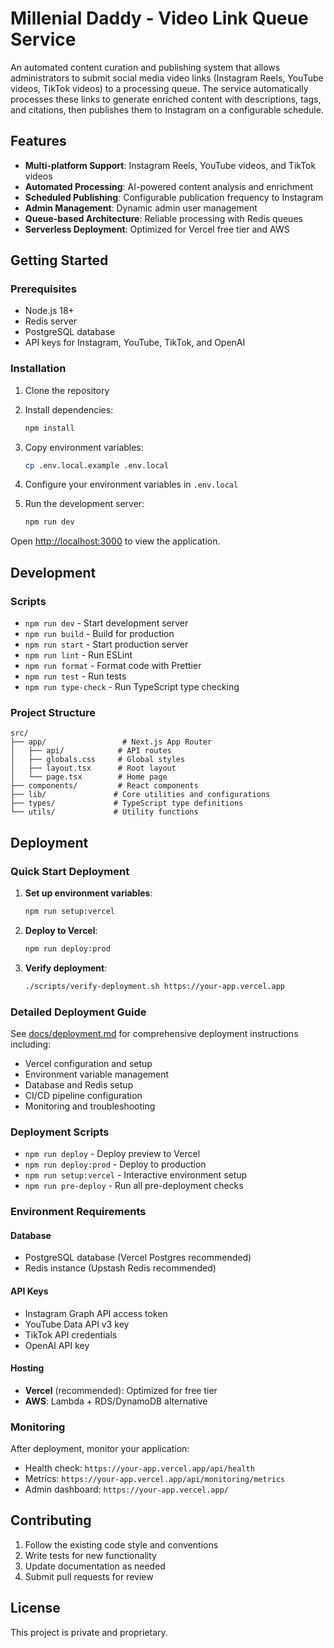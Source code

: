 # Millenial Daddy - Video Link Queue Service

An automated content curation and publishing system that allows administrators to submit social media video links (Instagram Reels, YouTube videos, TikTok videos) to a processing queue. The service automatically processes these links to generate enriched content with descriptions, tags, and citations, then publishes them to Instagram on a configurable schedule.

## Features

- **Multi-platform Support**: Instagram Reels, YouTube videos, and TikTok videos
- **Automated Processing**: AI-powered content analysis and enrichment
- **Scheduled Publishing**: Configurable publication frequency to Instagram
- **Admin Management**: Dynamic admin user management
- **Queue-based Architecture**: Reliable processing with Redis queues
- **Serverless Deployment**: Optimized for Vercel free tier and AWS

## Getting Started

### Prerequisites

- Node.js 18+
- Redis server
- PostgreSQL database
- API keys for Instagram, YouTube, TikTok, and OpenAI

### Installation

1. Clone the repository
2. Install dependencies:

   ```bash
   npm install
   ```

3. Copy environment variables:

   ```bash
   cp .env.local.example .env.local
   ```

4. Configure your environment variables in `.env.local`

5. Run the development server:
   ```bash
   npm run dev
   ```

Open [http://localhost:3000](http://localhost:3000) to view the application.

## Development

### Scripts

- `npm run dev` - Start development server
- `npm run build` - Build for production
- `npm run start` - Start production server
- `npm run lint` - Run ESLint
- `npm run format` - Format code with Prettier
- `npm run test` - Run tests
- `npm run type-check` - Run TypeScript type checking

### Project Structure

```
src/
├── app/                 # Next.js App Router
│   ├── api/            # API routes
│   ├── globals.css     # Global styles
│   ├── layout.tsx      # Root layout
│   └── page.tsx        # Home page
├── components/         # React components
├── lib/               # Core utilities and configurations
├── types/             # TypeScript type definitions
└── utils/             # Utility functions
```

## Deployment

### Quick Start Deployment

1. **Set up environment variables**:

   ```bash
   npm run setup:vercel
   ```

2. **Deploy to Vercel**:

   ```bash
   npm run deploy:prod
   ```

3. **Verify deployment**:
   ```bash
   ./scripts/verify-deployment.sh https://your-app.vercel.app
   ```

### Detailed Deployment Guide

See [docs/deployment.md](docs/deployment.md) for comprehensive deployment instructions including:

- Vercel configuration and setup
- Environment variable management
- Database and Redis setup
- CI/CD pipeline configuration
- Monitoring and troubleshooting

### Deployment Scripts

- `npm run deploy` - Deploy preview to Vercel
- `npm run deploy:prod` - Deploy to production
- `npm run setup:vercel` - Interactive environment setup
- `npm run pre-deploy` - Run all pre-deployment checks

### Environment Requirements

#### Database

- PostgreSQL database (Vercel Postgres recommended)
- Redis instance (Upstash Redis recommended)

#### API Keys

- Instagram Graph API access token
- YouTube Data API v3 key
- TikTok API credentials
- OpenAI API key

#### Hosting

- **Vercel** (recommended): Optimized for free tier
- **AWS**: Lambda + RDS/DynamoDB alternative

### Monitoring

After deployment, monitor your application:

- Health check: `https://your-app.vercel.app/api/health`
- Metrics: `https://your-app.vercel.app/api/monitoring/metrics`
- Admin dashboard: `https://your-app.vercel.app/`

## Contributing

1. Follow the existing code style and conventions
2. Write tests for new functionality
3. Update documentation as needed
4. Submit pull requests for review

## License

This project is private and proprietary.
